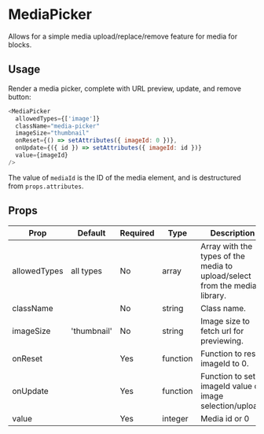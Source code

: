 # MediaPicker
Allows for a simple media upload/replace/remove feature for media for blocks.

## Usage
Render a media picker, complete with URL preview, update, and remove button:

``` js
<MediaPicker
  allowedTypes={['image']}
  className="media-picker"
  imageSize="thumbnail"
  onReset={() => setAttributes({ imageId: 0 })},
  onUpdate={({ id }) => setAttributes({ imageId: id })}
  value={imageId}
/>
```

The value of `mediaId` is the ID of the media element, and is destructured from
`props.attributes`.

## Props
| Prop         | Default     | Required | Type     | Description                                                                |
|--------------|-------------|----------|----------|----------------------------------------------------------------------------|
| allowedTypes | all types   | No       | array    | Array with the types of the media to upload/select from the media library. |
| className    |             | No       | string   | Class name.                                                                |
| imageSize    | 'thumbnail' | No       | string   | Image size to fetch url for previewing.                                    |
| onReset      |             | Yes      | function | Function to reset imageId to 0.                                            |
| onUpdate     |             | Yes      | function | Function to set imageId value on image selection/upload.                   |
| value        |             | Yes      | integer  | Media id or 0                                                              |
